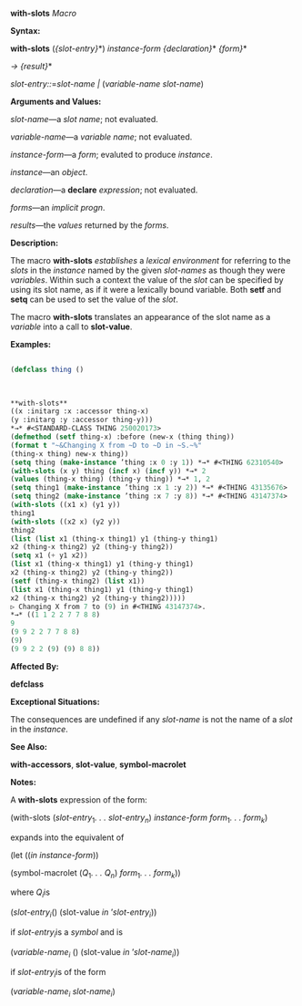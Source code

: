 **with-slots** *Macro* 



**Syntax:** 



**with-slots** (*\{slot-entry\}*\*) *instance-form \{declaration\}*\* *\{form\}*\* 



*→ \{result\}*\* 



*slot-entry::*=*slot-name |* (*variable-name slot-name*) 



**Arguments and Values:** 



*slot-name*—a *slot name*; not evaluated. 



*variable-name*—a *variable name*; not evaluated. 



*instance-form*—a *form*; evaluted to produce *instance*. 



*instance*—an *object*. 



*declaration*—a **declare** *expression*; not evaluated. 



*forms*—an *implicit progn*. 



*results*—the *values* returned by the *forms*. 



**Description:** 



The macro **with-slots** *establishes* a *lexical environment* for referring to the *slots* in the *instance* named by the given *slot-names* as though they were *variables*. Within such a context the value of the *slot* can be specified by using its slot name, as if it were a lexically bound variable. Both **setf** and **setq** can be used to set the value of the *slot*. 



The macro **with-slots** translates an appearance of the slot name as a *variable* into a call to **slot-value**. 



**Examples:**
```lisp
 
(defclass thing () 

 
 
**with-slots** 
((x :initarg :x :accessor thing-x) 
(y :initarg :y :accessor thing-y))) 
*→* #<STANDARD-CLASS THING 250020173> 
(defmethod (setf thing-x) :before (new-x (thing thing)) 
(format t "~&Changing X from ~D to ~D in ~S.~%" 
(thing-x thing) new-x thing)) 
(setq thing (make-instance ’thing :x 0 :y 1)) *→* #<THING 62310540> 
(with-slots (x y) thing (incf x) (incf y)) *→* 2 
(values (thing-x thing) (thing-y thing)) *→* 1, 2 
(setq thing1 (make-instance ’thing :x 1 :y 2)) *→* #<THING 43135676> 
(setq thing2 (make-instance ’thing :x 7 :y 8)) *→* #<THING 43147374> 
(with-slots ((x1 x) (y1 y)) 
thing1 
(with-slots ((x2 x) (y2 y)) 
thing2 
(list (list x1 (thing-x thing1) y1 (thing-y thing1) 
x2 (thing-x thing2) y2 (thing-y thing2)) 
(setq x1 (+ y1 x2)) 
(list x1 (thing-x thing1) y1 (thing-y thing1) 
x2 (thing-x thing2) y2 (thing-y thing2)) 
(setf (thing-x thing2) (list x1)) 
(list x1 (thing-x thing1) y1 (thing-y thing1) 
x2 (thing-x thing2) y2 (thing-y thing2))))) 
▷ Changing X from 7 to (9) in #<THING 43147374>. 
*→* ((1 1 2 2 7 7 8 8) 
9 
(9 9 2 2 7 7 8 8) 
(9) 
(9 9 2 2 (9) (9) 8 8)) 

```
**Affected By:** 



**defclass** 



**Exceptional Situations:** 



The consequences are undefined if any *slot-name* is not the name of a *slot* in the *instance*. 



**See Also:** 



**with-accessors**, **slot-value**, **symbol-macrolet** 



**Notes:** 



A **with-slots** expression of the form: 



(with-slots (<i>slot-entry</i><sub>1</sub><i>. . . slot-entry<sub>n</sub></i>) <i>instance-form form</i><sub>1</sub><i>. . . form<sub>k</sub></i>) 



expands into the equivalent of 







 



 



(let ((*in instance-form*)) 



(symbol-macrolet (<i>Q</i><sub>1</sub><i>. . . Q<sub>n</sub></i>) <i>form</i><sub>1</sub><i>. . . form<sub>k</sub></i>)) 



where <i>Q<sub>i</sub></i>is 



(<i>slot-entry<sub>i</sub></i>() (slot-value <i>in</i> ’<i>slot-entry<sub>i</sub></i>)) 



if <i>slot-entry<sub>i</sub></i>is a <i>symbol</i> and is 



(<i>variable-name<sub>i</sub></i> () (slot-value <i>in</i> ’<i>slot-name<sub>i</sub></i>)) 



if <i>slot-entry<sub>i</sub></i>is of the form 



(<i>variable-name<sub>i</sub> slot-name<sub>i</sub></i>) 



